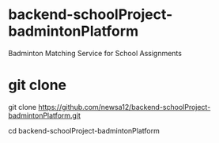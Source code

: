 # backend-schoolProject-badmintonPlatform
Badminton Matching Service for School Assignments

# git clone
git clone https://github.com/newsa12/backend-schoolProject-badmintonPlatform.git

cd backend-schoolProject-badmintonPlatform
